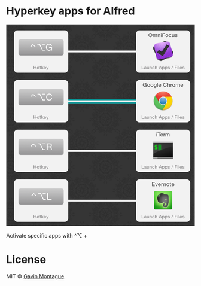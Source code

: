 # Hyperkey apps for Alfred

![Screenshot of "Hyperkey apps for Alfred"](screenshot.png)

Activate specific apps with ^⌥ +<keys-above-right-hand>

# License

MIT © [Gavin Montague](http://leftbrained.co.uk)
